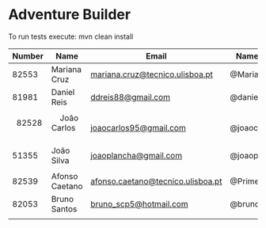 # Adventure Builder

To run tests execute: mvn clean install

|   Number   |          Name           |            Email                       |   Name GitHub  | Module(s) |
| ---------- | ----------------------- | -------------------------------------- | ---------------| --------- |
|   82553    |     Mariana Cruz        | mariana.cruz@tecnico.ulisboa.pt        | @MarianaCruz   | Hotel     |
|   81981    |     Daniel Reis         | ddreis88@gmail.com                                 | @danielreis    | Hotel   |
|            |                         |                                        |                |           |
|   82528    |     João Carlos         | joaocarlos95@gmail.com                 | @joaocarlos95  | Bank      |
|   51355    |     João Silva          | joaoplancha@gmail.com                  | @joaoplancha   | Bank      |
|            |                         |                                        |                |           |
|   82539    |     Afonso Caetano      | afonso.caetano@tecnico.ulisboa.pt      | @PrimeAC       | Activity  |
|   82053    |     Bruno Santos        | bruno_scp5@hotmail.com                 | @brunoaosantos | Activity  |
|            |                         |                                        |                |           |
 
